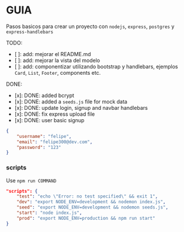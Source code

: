 # GUIA

Pasos basicos para crear un proyecto con `nodejs`, `express`, `postgres` y `express-handlebars`

TODO:

- [ ]: add: mejorar el README.md
- [ ]: add: mejorar la vista del modelo
- [ ]: add: componentizar utilizando bootstrap y handlebars, ejemplos `Card`, `List`, `Footer`, components etc.

DONE:

- [x]: DONE: added bcrypt
- [x]: DONE: added a `seeds.js` file for mock data
- [x]: DONE: update login, signup and navbar handlebars
- [x]: DONE: fix express upload file
- [x]: DONE: user basic signup
```json
{
	"username": "felipe",
	"email": "felipe300@dev.com",
	"password": "123"
}
```

### scripts

Use `npm run COMMAND`

```json
"scripts": {
	"test": "echo \"Error: no test specified\" && exit 1",
	"dev": "export NODE_ENV=development && nodemon index.js",
	"seed": "export NODE_ENV=development && nodemon seeds.js",
	"start": "node index.js",
	"prod": "export NODE_ENV=production && npm run start"
}
```

